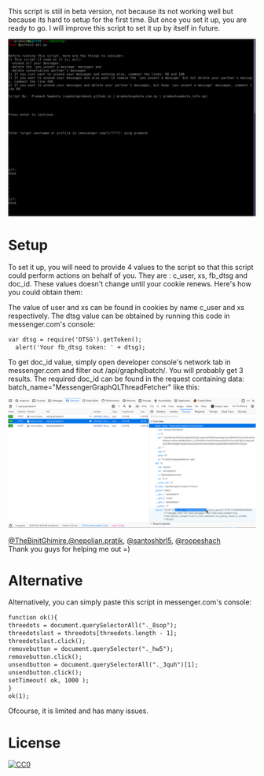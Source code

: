 This script is still in beta version, not because its not working well but because its hard to setup for the first time. But once you set it up, you are ready to go. I will improve this script to set it up by itself in future.

<img alt="Demo" src="demo.png" />

# Setup

To set it up, you will need to provide 4 values to the script so that this script could perform actions on behalf of you. They are : c_user, xs, fb_dtsg and doc_id. These values doesn't change until your cookie renews. Here's how you could obtain them:

The value of user and xs can be found in cookies by name c_user and xs respectively.
The dtsg value can be obtained by running this code in messenger.com's console:
```
var dtsg = require('DTSG').getToken();
  alert('Your fb_dtsg token: ' + dtsg);
  ```

To get doc_id value, simply open developer console's network tab in messenger.com and filter out /api/graphqlbatch/. You will probably get 3 results. The required doc_id can be found in the request containing data: batch_name="MessengerGraphQLThreadFetcher" like this:
<br>

<img alt="request sample" src="docid.png" />

<a href="https://github.com/TheBinitGhimire">@TheBinitGhimire</a>,<a href="https://www.facebook.com/nepolian.pratik">@nepolian.pratik</a>, <a href="https://github.com/santoshbrl5/">@santoshbrl5</a>, <a href="https://github.com/roopeshach">@roopeshach</a><br>
Thank you guys for helping me out =)

# Alternative

Alternatively, you can simply paste this script in messenger.com's console:
```
function ok(){
threedots = document.querySelectorAll("._8sop");
threedotslast = threedots[threedots.length - 1];
threedotslast.click();
removebutton = document.querySelector("._hw5");
removebutton.click();
unsendbutton = document.querySelectorAll("._3quh")[1];
unsendbutton.click();
setTimeout( ok, 1000 );
}
ok(1);
```
Ofcourse, it is limited and has many issues.

# License

[![CC0](https://i.creativecommons.org/l/by-nc/4.0/88x31.png)](http://creativecommons.org/licenses/by-nc/4.0/)
